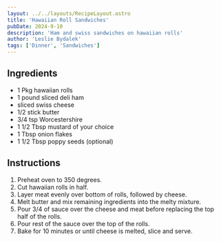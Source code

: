 ```yaml
---
layout: ../../layouts/RecipeLayout.astro
title: 'Hawaiian Roll Sandwiches'
pubDate: 2024-9-10
description: 'Ham and swiss sandwiches on hawaiian rolls'
author: 'Leslie Bydalek'
tags: ['Dinner', 'Sandwiches']
---
```

<h2 class='text-2xl py-4'>Ingredients</h2>
<ul class='list-disc ms-4 ps-4 py-2'>
    <li>1 Pkg hawaiian rolls</li>
    <li>1 pound sliced deli ham</li>
    <li>sliced swiss cheese</li>
    <li>1/2 stick butter</li>
    <li>3/4 tsp Worcestershire</li>
    <li>1 1/2 Tbsp mustard of your choice</li>
    <li>1 Tbsp onion flakes</li>
    <li>1 1/2 Tbsp poppy seeds (optional)</li>
</ul>
<h2 class='text-2xl py-4'>Instructions</h2>
<ol class='list-decimal ms-4 ps-4 py-2'>
    <li>Preheat oven to 350 degrees.</li>
    <li>Cut hawaiian rolls in half.</li>
    <li>Layer meat evenly over bottom of rolls, followed by cheese.</li>
    <li>Melt butter and mix remaining ingredients into the melty mixture.</li>
    <li>Pour 3/4 of sauce over the cheese and meat before replacing the top half of the rolls.</li>
    <li>Pour rest of the sauce over the top of the rolls.</li>
    <li>Bake for 10 minutes or until cheese is melted, slice and serve.</li>
</ol>